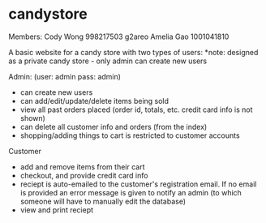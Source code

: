 candystore
=========

Members: 
Cody Wong		998217503		g2areo
Amelia Gao 	1001041810	


A basic website for a candy store with two types of users:
*note: designed as a private candy store - only admin can create new users

Admin:  (user: admin           pass: admin)
- can create new users
- can add/edit/update/delete items being sold
- view all past orders placed (order id, totals, etc. credit card info is not shown)
- can delete all customer info and orders (from the index)
- shopping/adding things to cart is restricted to customer accounts


Customer
- add and remove items from their cart
- checkout, and provide credit card info
- reciept is auto-emailed to the customer's registration email. If no email is provided
	an error message is given to notify an admin (to which someone will have to manually
	edit the database)
- view and print reciept
